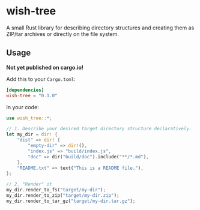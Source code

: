 # wish-tree

A small Rust library for describing directory structures and creating them as ZIP/tar archives or directly on the file
system.

## Usage

__Not yet published on cargo.io!__

Add this to your `Cargo.toml`:

```toml
[dependencies]
wish-tree = "0.1.0"
```

In your code:

```rust
use wish_tree::*;

// 1. Describe your desired target directory structure declaratively.
let my_dir = dir! {
    "dist" => dir! {
        "empty-dir" => dir!(),
        "index.js" => "build/index.js",
        "doc" => dir("build/doc").include("**/*.md"),
    },
    "README.txt" => text("This is a README file."),
};

// 2. "Render" it
my_dir.render_to_fs("target/my-dir");
my_dir.render_to_zip("target/my-dir.zip");
my_dir.render_to_tar_gz("target/my-dir.tar.gz");
```